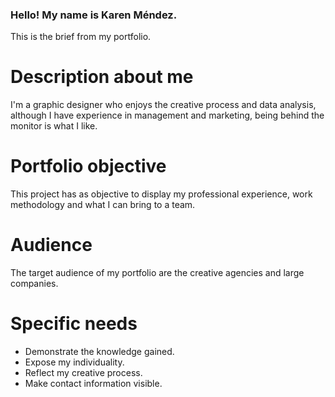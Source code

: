 ### **Hello! My name is Karen Méndez.**

This is the brief from my portfolio. 

# Description about me

I'm a graphic designer who enjoys the creative process and data analysis, although I have experience in management and marketing, being behind the monitor is what I like.

# Portfolio objective

This project has as objective to display my professional experience, work methodology and what I can bring to a team.

# Audience

The target audience of my portfolio are the creative agencies and large companies.

# Specific needs

* Demonstrate the knowledge gained.
* Expose my individuality.
* Reflect my creative process.
* Make contact information visible.

#
